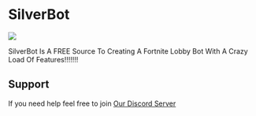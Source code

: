 # SilverBot

<a href="https://discord.gg/qMSss4e"><img src="https://discordapp.com/api/guilds/748905093167841360/widget.png?style=banner2" /></a>

SilverBot Is A FREE Source To Creating A Fortnite Lobby Bot With A Crazy Load Of Features!!!!!!!
## Support
If you need help feel free to join [Our Discord Server](https://discord.gg/qMSss4e)

